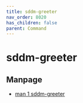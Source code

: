 ```yaml
---
title: sddm-greeter
nav_order: 8020
has_children: false
parent: Command
---
```



# sddm-greeter


## Manpage

* [man 1 sddm-greeter](https://manpages.debian.org/stable/sddm/sddm-greeter.1.en.html)

